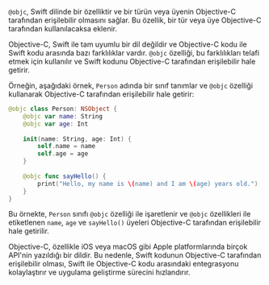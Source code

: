 `@objc`, Swift dilinde bir özelliktir ve bir türün veya üyenin Objective-C tarafından erişilebilir olmasını sağlar. Bu özellik, bir tür veya üye Objective-C tarafından kullanılacaksa eklenir.

Objective-C, Swift ile tam uyumlu bir dil değildir ve Objective-C kodu ile Swift kodu arasında bazı farklılıklar vardır. `@objc` özelliği, bu farklılıkları telafi etmek için kullanılır ve Swift kodunu Objective-C tarafından erişilebilir hale getirir.

Örneğin, aşağıdaki örnek, `Person` adında bir sınıf tanımlar ve `@objc` özelliği kullanarak Objective-C tarafından erişilebilir hale getirir:
```swift
@objc class Person: NSObject {
    @objc var name: String
    @objc var age: Int
    
    init(name: String, age: Int) {
        self.name = name
        self.age = age
    }
    
    @objc func sayHello() {
        print("Hello, my name is \(name) and I am \(age) years old.")
    }
}
```


Bu örnekte, `Person` sınıfı `@objc` özelliği ile işaretlenir ve `@objc` özellikleri ile etiketlenen `name`, `age` ve `sayHello()` üyeleri Objective-C tarafından erişilebilir hale getirilir.

Objective-C, özellikle iOS veya macOS gibi Apple platformlarında birçok API'nin yazıldığı bir dildir. Bu nedenle, Swift kodunun Objective-C tarafından erişilebilir olması, Swift ile Objective-C kodu arasındaki entegrasyonu kolaylaştırır ve uygulama geliştirme sürecini hızlandırır.